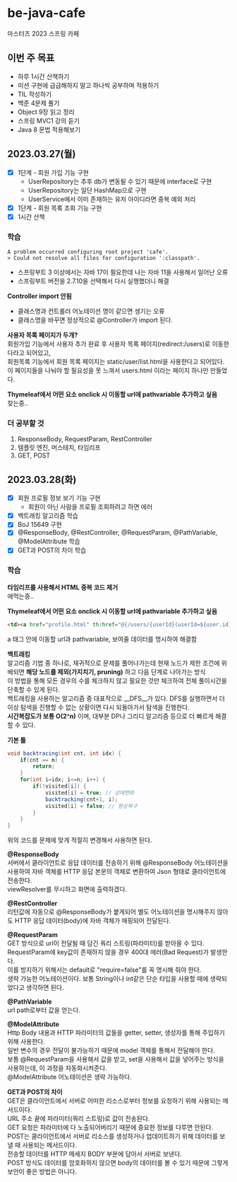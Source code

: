 # be-java-cafe
마스터즈 2023 스프링 카페 

## 이번 주 목표
- 하루 1시간 산책하기
- 미션 구현에 급급해하지 말고 하나씩 공부하며 적용하기
- TIL 작성하기
- 백준 4문제 풀기
- Object 9장 읽고 정리
- 스프링 MVC1 강의 듣기
- Java 8 문법 적용해보기

## 2023.03.27(월)
- [x] 1단계 - 회원 가입 기능 구현
  - UserRepository는 추후 db가 변동될 수 있기 때문에 interface로 구현
  - UserRepository는 일단 HashMap으로 구현
  - UserService에서 이미 존재하는 유저 아이디라면 중복 예외 처리
- [x] 1단계 - 회원 목록 조회 기능 구현
- [x] 1시간 산책

### 학습
```
A problem occurred configuring root project 'cafe'.
> Could not resolve all files for configuration ':classpath'.
```
- 스프링부트 3 이상에서는 자바 17이 필요한데 나는 자바 11을 사용해서 일어난 오류
- 스프링부트 버전을 2.7.10을 선택해서 다시 실행했더니 해결    

__Controller import 안됨__    
- 클래스명과 컨트롤러 어노테이션 명이 같으면 생기는 오류
- 클래스명을 바꾸면 정상적으로 @Controller가 import 된다.

__사용자 목록 페이지가 두개?__    
회원가입 기능에서 사용자 추가 완료 후 사용자 목록 페이지(redirect:/users)로 이동한다라고 되어있고,    
회원목록 기능에서 회원 목록 페이지는 static/user/list.html을 사용한다고 되어있다.    
이 페이지들을 나눠야 할 필요성을 못 느껴서 users.html 이라는 페이지 하나만 만들었다.    

__Thymeleaf에서 어떤 요소 onclick 시 이동할 url에 pathvariable 추가하고 싶음__    
찾는중..

### 더 공부할 것
1. ResponseBody, RequestParam, RestController
2. 템플릿 엔진, 머스테치, 타임리프
3. GET, POST

## 2023.03.28(화)
- [x] 회원 프로필 정보 보기 기능 구현
  - 회원이 아닌 사람을 프로필 조회하려고 하면 에러
- [x] 백트래킹 알고리즘 학습
- [x] BoJ 15649 구현
- [x] @ResponseBody, @RestController, @RequestParam, @PathVariable, @ModelAttribute 학습
- [x] GET과 POST의 차이 학습

### 학습
__타임리프를 사용해서 HTML 중복 코드 제거__    
애먹는중..    
    
__Thymeleaf에서 어떤 요소 onclick 시 이동할 url에 pathvariable 추가하고 싶음__    
```html
<td><a href="profile.html" th:href="@{/users/{userId}(userId=${user.id})}" th:text="${user.name}"></a></td>
```
a 태그 안에 이동할 url과 pathvariable, 보여줄 데이터를 명시하여 해결함    
    
__백트래킹__    
알고리즘 기법 중 하나로, 재귀적으로 문제를 풀어나가는데 현재 노드가 제한 조건에 위배되면 __해당 노드를 제외(가지치기, pruning)__ 하고 다음 단계로 나아가는 방식    
이 방법을 통해 모든 경우의 수를 체크하지 않고 필요한 것만 체크하여 전체 풀이시간을 단축할 수 있게 된다.    
백트래킹을 사용하는 알고리즘 중 대표적으로 __DFS__가 있다. DFS를 실행하면서 더 이상 탐색을 진행할 수 없는 상황이면 다시 되돌아가서 탐색을 진행한다.         
__시간복잡도가 보통 O(2^n)__ 이며, 대부분 DP나 그리디 알고리즘 등으로 더 빠르게 해결할 수 있다.

__기본 틀__    
```java
void backtracing(int cnt, int idx) {
    if(cnt == m) {
        return;
    }
    for(int i=idx; i<=n; i++) {
        if(!visited[i]) {
            visited[i] = true; // 상태변화
            backtracking(cnt+1, i);
            visited[i] = false; // 원상복구
        }
    }
}
```
위의 코드를 문제에 맞게 적절히 변경해서 사용하면 된다.    
    
__@ResponseBody__    
서버에서 클라이언트로 응답 데이터를 전송하기 위해 @ResponseBody 어노테이션을 사용하여 자바 객체를 HTTP 응답 
본문의 객체로 변환하여 Json 형태로 클라이언트에 전송한다.    
viewResolver를 무시하고 화면에 출력하겠다.    

__@RestController__    
리턴값에 자동으로 @ResponseBody가 붙게되어 별도 어노테이션을 명시해주지 않아도 HTTP 
응답 데이터(body)에 자바 객체가 매핑되어 전달된다.    
    
__@RequestParam__    
GET 방식으로 url이 전달될 때 담긴 쿼리 스트링(파라미터)를 받아올 수 있다.    
RequestParam에 key값이 존재하지 않을 경우 400대 에러(Bad Request)가 발생한다.    
이를 방지하기 위해서는 default로 "require=false"를 꼭 명시해 줘야 한다.    
생략 가능한 어노테이션이다. 보통 String이나 int같은 단순 타입을 사용할 때에 생략되었다고 생각하면 된다.    
    
__@PathVariable__    
url path로부터 값을 얻는다.    

__@ModelAttribute__    
Http Body 내용과 HTTP 파라미터의 값들을 getter, setter, 생성자를 통해 주입하기 위해 사용한다.    
일반 변수의 경우 전달이 불가능하기 때문에 model 객체를 통해서 전달해야 한다.    
보통 @RequestParam을 사용해서 값을 받고, set을 사용해서 값을 넣어주는 방식을 사용하는데, 이 과정을 자동화시켜준다.    
@ModelAttribute 어노테이션은 생략 가능하다.    

__GET과 POST의 차이__    
GET은 클라이언트에서 서버로 어떠한 리소스로부터 정보를 요청하기 위해 사용되는 메서드이다.    
URL 주소 끝에 파라미터(쿼리 스트링)로 값이 전송된다.    
GET 요청은 파라미터에 다 노출되어버리기 때문에 중요한 정보를 다루면 안된다.    
POST는 클라이언트에서 서버로 리소스를 생성하거나 업데이트하기 위해 데이터를 보낼 때 사용되는 메서드이다.    
전송할 데이터를 HTTP 메세지 BODY 부분에 담아서 서버로 보낸다.    
POST 방식도 데이터를 암호화하지 않으면 body의 데이터를 볼 수 있기 때문에 그렇게 보안이 좋은 방법은 아니다.    

